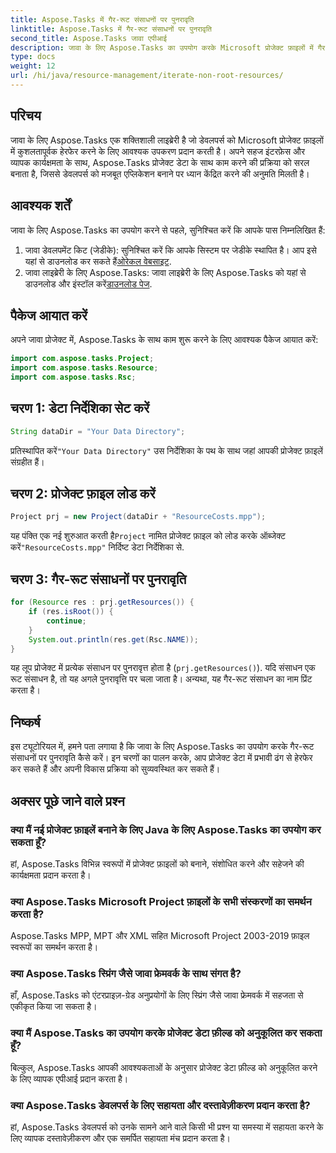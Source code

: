 ```yaml
---
title: Aspose.Tasks में गैर-रूट संसाधनों पर पुनरावृति
linktitle: Aspose.Tasks में गैर-रूट संसाधनों पर पुनरावृति
second_title: Aspose.Tasks जावा एपीआई
description: जावा के लिए Aspose.Tasks का उपयोग करके Microsoft प्रोजेक्ट फ़ाइलों में गैर-रूट संसाधनों पर कुशलतापूर्वक पुनरावृति करना सीखें। अपनी विकास प्रक्रिया को बढ़ाएँ।
type: docs
weight: 12
url: /hi/java/resource-management/iterate-non-root-resources/
---
```

## परिचय
जावा के लिए Aspose.Tasks एक शक्तिशाली लाइब्रेरी है जो डेवलपर्स को Microsoft प्रोजेक्ट फ़ाइलों में कुशलतापूर्वक हेरफेर करने के लिए आवश्यक उपकरण प्रदान करती है। अपने सहज इंटरफ़ेस और व्यापक कार्यक्षमता के साथ, Aspose.Tasks प्रोजेक्ट डेटा के साथ काम करने की प्रक्रिया को सरल बनाता है, जिससे डेवलपर्स को मजबूत एप्लिकेशन बनाने पर ध्यान केंद्रित करने की अनुमति मिलती है।
## आवश्यक शर्तें
जावा के लिए Aspose.Tasks का उपयोग करने से पहले, सुनिश्चित करें कि आपके पास निम्नलिखित हैं:
1.  जावा डेवलपमेंट किट (जेडीके): सुनिश्चित करें कि आपके सिस्टम पर जेडीके स्थापित है। आप इसे यहां से डाउनलोड कर सकते हैं[ओरेकल वेबसाइट](https://www.oracle.com/java/technologies/javase-jdk11-downloads.html).
2. जावा लाइब्रेरी के लिए Aspose.Tasks: जावा लाइब्रेरी के लिए Aspose.Tasks को यहां से डाउनलोड और इंस्टॉल करें[डाउनलोड पेज](https://releases.aspose.com/tasks/java/).

## पैकेज आयात करें
अपने जावा प्रोजेक्ट में, Aspose.Tasks के साथ काम शुरू करने के लिए आवश्यक पैकेज आयात करें:
```java
import com.aspose.tasks.Project;
import com.aspose.tasks.Resource;
import com.aspose.tasks.Rsc;
```

## चरण 1: डेटा निर्देशिका सेट करें
```java
String dataDir = "Your Data Directory";
```
 प्रतिस्थापित करें`"Your Data Directory"` उस निर्देशिका के पथ के साथ जहां आपकी प्रोजेक्ट फ़ाइलें संग्रहीत हैं।
## चरण 2: प्रोजेक्ट फ़ाइल लोड करें
```java
Project prj = new Project(dataDir + "ResourceCosts.mpp");
```
 यह पंक्ति एक नई शुरुआत करती है`Project` नामित प्रोजेक्ट फ़ाइल को लोड करके ऑब्जेक्ट करें`"ResourceCosts.mpp"` निर्दिष्ट डेटा निर्देशिका से.
## चरण 3: गैर-रूट संसाधनों पर पुनरावृति
```java
for (Resource res : prj.getResources()) {
    if (res.isRoot()) {
        continue;
    }
    System.out.println(res.get(Rsc.NAME));
}
```
यह लूप प्रोजेक्ट में प्रत्येक संसाधन पर पुनरावृत्त होता है (`prj.getResources()`). यदि संसाधन एक रूट संसाधन है, तो यह अगले पुनरावृत्ति पर चला जाता है। अन्यथा, यह गैर-रूट संसाधन का नाम प्रिंट करता है।

## निष्कर्ष
इस ट्यूटोरियल में, हमने पता लगाया है कि जावा के लिए Aspose.Tasks का उपयोग करके गैर-रूट संसाधनों पर पुनरावृति कैसे करें। इन चरणों का पालन करके, आप प्रोजेक्ट डेटा में प्रभावी ढंग से हेरफेर कर सकते हैं और अपनी विकास प्रक्रिया को सुव्यवस्थित कर सकते हैं।
## अक्सर पूछे जाने वाले प्रश्न
### क्या मैं नई प्रोजेक्ट फ़ाइलें बनाने के लिए Java के लिए Aspose.Tasks का उपयोग कर सकता हूँ?
हां, Aspose.Tasks विभिन्न स्वरूपों में प्रोजेक्ट फ़ाइलों को बनाने, संशोधित करने और सहेजने की कार्यक्षमता प्रदान करता है।
### क्या Aspose.Tasks Microsoft Project फ़ाइलों के सभी संस्करणों का समर्थन करता है?
Aspose.Tasks MPP, MPT और XML सहित Microsoft Project 2003-2019 फ़ाइल स्वरूपों का समर्थन करता है।
### क्या Aspose.Tasks स्प्रिंग जैसे जावा फ्रेमवर्क के साथ संगत है?
हाँ, Aspose.Tasks को एंटरप्राइज़-ग्रेड अनुप्रयोगों के लिए स्प्रिंग जैसे जावा फ्रेमवर्क में सहजता से एकीकृत किया जा सकता है।
### क्या मैं Aspose.Tasks का उपयोग करके प्रोजेक्ट डेटा फ़ील्ड को अनुकूलित कर सकता हूँ?
बिल्कुल, Aspose.Tasks आपकी आवश्यकताओं के अनुसार प्रोजेक्ट डेटा फ़ील्ड को अनुकूलित करने के लिए व्यापक एपीआई प्रदान करता है।
### क्या Aspose.Tasks डेवलपर्स के लिए सहायता और दस्तावेज़ीकरण प्रदान करता है?
हां, Aspose.Tasks डेवलपर्स को उनके सामने आने वाले किसी भी प्रश्न या समस्या में सहायता करने के लिए व्यापक दस्तावेज़ीकरण और एक समर्पित सहायता मंच प्रदान करता है।